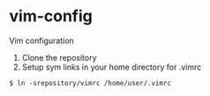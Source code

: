 # vim-config
Vim configuration

1. Clone the repository
2. Setup sym links in your home directory
for .vimrc
```
$ ln -srepository/vimrc /home/user/.vimrc
```
